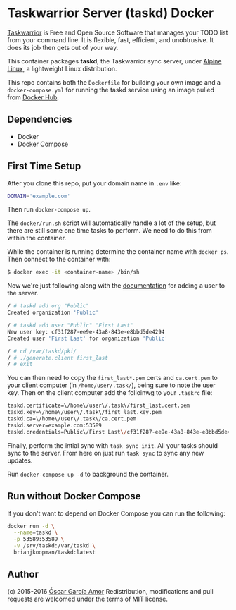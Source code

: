# Taskwarrior Server (taskd) Docker

[Taskwarrior](https://www.taskwarrior.org) is Free and Open Source Software
that manages your TODO list from your command line. It is flexible, fast,
efficient, and unobtrusive. It does its job then gets out of your way.

This container packages **taskd**, the Taskwarrior sync server, under [Alpine
Linux](https://alpinelinux.org/), a lightweight Linux distribution.

This repo contains both the `Dockerfile` for building your own image and a
`docker-compose.yml` for running the taskd service using an image pulled from
[Docker Hub](https://hub.docker.com/r/brianjkoopman/taskd).

## Dependencies

* Docker
* Docker Compose

## First Time Setup
After you clone this repo, put your domain name in `.env` like:

```sh
DOMAIN='example.com'
```

Then run `docker-compose up`. 

The `docker/run.sh` script will automatically handle a lot of the setup, but
there are still some one time tasks to perform. We need to do this from within
the container.

While the container is running determine the container name with `docker ps`.
Then connect to the container with:

```bash
$ docker exec -it <container-name> /bin/sh
```

Now we're just following along with the
[documentation](https://taskwarrior.org/docs/taskserver/user.html) for adding a
user to the server.

```sh
/ # taskd add org "Public"
Created organization 'Public'

/ # taskd add user "Public" "First Last"
New user key: cf31f287-ee9e-43a8-843e-e8bbd5de4294
Created user 'First Last' for organization 'Public'

/ # cd /var/taskd/pki/
/ # ./generate.client first_last
/ # exit
```

You can then need to copy the `first_last*.pem` certs and `ca.cert.pem` to your
client computer (in `/home/user/.task/`), being sure to note the user key. Then
on the client computer add the folloinwg to your `.taskrc` file:

```bash
taskd.certificate=\/home\/user\/.task\/first_last.cert.pem
taskd.key=\/home\/user\/.task\/first_last.key.pem
taskd.ca=\/home\/user\/.task\/ca.cert.pem
taskd.server=example.com:53589
taskd.credentials=Public\/First Last\/cf31f287-ee9e-43a8-843e-e8bbd5de4294
```

Finally, perform the intial sync with `task sync init`. All your tasks should
sync to the server. From here on just run `task sync` to sync any new updates.

Run `docker-compose up -d` to background the container.

## Run without Docker Compose
If you don't want to depend on Docker Compose you can run the following:

```sh
docker run -d \
  --name=taskd \
  -p 53589:53589 \
  -v /srv/taskd:/var/taskd \
  brianjkoopman/taskd:latest
```

## Author
(c) 2015-2016 [Óscar García Amor](https://github.com/ogarcia/docker-taskd) Redistribution, modifications and pull requests
are welcomed under the terms of MIT license.
